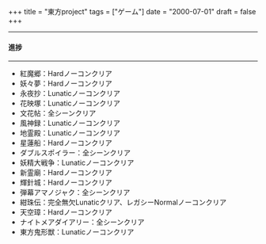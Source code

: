 +++
title = "東方project"
tags = ["ゲーム"]
date = "2000-07-01"
draft = false
+++

***
#### 進捗
***

* 紅魔郷：Hardノーコンクリア
* 妖々夢：Hardノーコンクリア
* 永夜抄：Lunaticノーコンクリア
* 花映塚：Lunaticノーコンクリア
* 文花帖：全シーンクリア
* 風神録：Lunaticノーコンクリア
* 地霊殿：Lunaticノーコンクリア
* 星蓮船：Hardノーコンクリア
* ダブルスポイラー：全シーンクリア
* 妖精大戦争：Lunaticノーコンクリア
* 新霊廟：Hardノーコンクリア
* 輝針城：Hardノーコンクリア
* 弾幕アマノジャク：全シーンクリア
* 紺珠伝：完全無欠Lunaticクリア、レガシーNormalノーコンクリア
* 天空璋：Hardノーコンクリア
* ナイトメアダイアリー：全シーンクリア
* 東方鬼形獣：Lunaticノーコンクリア

